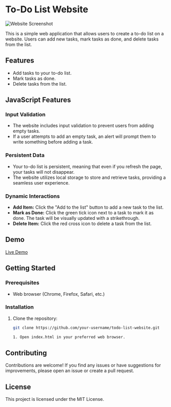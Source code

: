 # To-Do List Website

![Website Screenshot](screenshot.png)

This is a simple web application that allows users to create a to-do list on a website. Users can add new tasks, mark tasks as done, and delete tasks from the list.

## Features

- Add tasks to your to-do list.
- Mark tasks as done.
- Delete tasks from the list.

## JavaScript Features

### Input Validation

- The website includes input validation to prevent users from adding empty tasks.
- If a user attempts to add an empty task, an alert will prompt them to write something before adding a task.

### Persistent Data

- Your to-do list is persistent, meaning that even if you refresh the page, your tasks will not disappear.
- The website utilizes local storage to store and retrieve tasks, providing a seamless user experience.

### Dynamic Interactions

- **Add Item:** Click the "Add to the list" button to add a new task to the list.
- **Mark as Done:** Click the green tick icon next to a task to mark it as done. The task will be visually updated with a strikethrough.
- **Delete Item:** Click the red cross icon to delete a task from the list.

## Demo

[Live Demo](https://your-live-demo-link.com)

## Getting Started

### Prerequisites

- Web browser (Chrome, Firefox, Safari, etc.)

### Installation

1. Clone the repository:

   ```bash
   git clone https://github.com/your-username/todo-list-website.git
   
   1. Open index.html in your preferred web browser.


## Contributing
Contributions are welcome! If you find any issues or have suggestions for improvements, please open an issue or create a pull request.

## License
This project is licensed under the MIT License.
